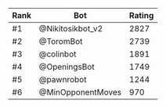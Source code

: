 Rank|Bot|Rating
---|---|---
#1|@Nikitosikbot_v2|2827
#2|@ToromBot|2739
#3|@colinbot|1891
#4|@OpeningsBot|1749
#5|@pawnrobot|1244
#6|@MinOpponentMoves|970
